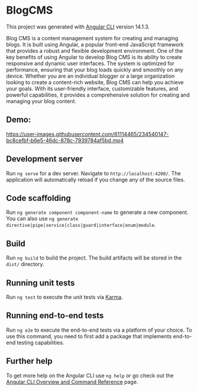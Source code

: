 # BlogCMS

This project was generated with [Angular CLI](https://github.com/angular/angular-cli) version 14.1.3.

Blog CMS is a content management system for creating and managing blogs. It is built using Angular, a popular front-end JavaScript framework that provides a robust and flexible development environment. One of the key benefits of using Angular to develop Blog CMS is its ability to create responsive and dynamic user interfaces. The system is optimized for performance, ensuring that your blog loads quickly and smoothly on any device. Whether you are an individual blogger or a large organization looking to create a content-rich website, Blog CMS can help you achieve your goals. With its user-friendly interface, customizable features, and powerful capabilities, it provides a comprehensive solution for creating and managing your blog content.


## Demo:
https://user-images.githubusercontent.com/61114465/234540147-bc8cefbf-b6e5-46dc-878c-7939784af5bd.mp4

## Development server

Run `ng serve` for a dev server. Navigate to `http://localhost:4200/`. The application will automatically reload if you change any of the source files.

## Code scaffolding

Run `ng generate component component-name` to generate a new component. You can also use `ng generate directive|pipe|service|class|guard|interface|enum|module`.

## Build

Run `ng build` to build the project. The build artifacts will be stored in the `dist/` directory.

## Running unit tests

Run `ng test` to execute the unit tests via [Karma](https://karma-runner.github.io).

## Running end-to-end tests

Run `ng e2e` to execute the end-to-end tests via a platform of your choice. To use this command, you need to first add a package that implements end-to-end testing capabilities.

## Further help

To get more help on the Angular CLI use `ng help` or go check out the [Angular CLI Overview and Command Reference](https://angular.io/cli) page.
